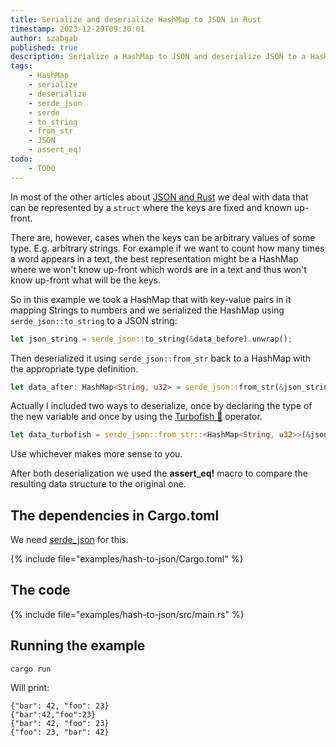```yaml
---
title: Serialize and deserialize HashMap to JSON in Rust
timestamp: 2023-12-29T09:30:01
author: szabgab
published: true
description: Serialize a HashMap to JSON and deserialize JSON to a HashMap in Rust using serde_json.
tags:
    - HashMap
    - serialize
    - deserialize
    - serde_json
    - serde
    - to_string
    - from_str
    - JSON
    - assert_eq!
todo:
    - TODO
---
```


In most of the other articles about [JSON and Rust](/json) we deal with data that can be represented by a `struct` where the keys are fixed and known up-front.

There are, however, cases when the keys can be arbitrary values of some type. E.g. arbitrary strings. For example if we want to count how many times a word
appears in a text, the best representation might be a HashMap where we won't know up-front which words are in a text and thus won't know up-front what will be the keys.

So in this example we took a HashMap that with key-value pairs in it mapping Strings to numbers and we serialized the HashMap using `serde_json::to_string` to a JSON string:

```rust
let json_string = serde_json::to_string(&data_before).unwrap();
```


Then deserialized it using `serde_json::from_str` back to a HashMap with the appropriate type definition.

```rust
let data_after: HashMap<String, u32> = serde_json::from_str(&json_string).unwrap();
```

Actually I included two ways to deserialize, once by declaring the type of the new variable and once by using the [Turbofish 🐠](/turbofish) operator.

```rust
let data_turbofish = serde_json::from_str::<HashMap<String, u32>>(&json_string).unwrap();
```

Use whichever makes more sense to you.

After both deserialization we used the **assert_eq!** macro to compare the resulting data structure to the original one.

## The dependencies in Cargo.toml

We need [serde_json](https://crates.io/crates/serde_json) for this.

{% include file="examples/hash-to-json/Cargo.toml" %}

## The code

{% include file="examples/hash-to-json/src/main.rs" %}


## Running the example

```
cargo run
```

Will print:

```
{"bar": 42, "foo": 23}
{"bar":42,"foo":23}
{"bar": 42, "foo": 23}
{"foo": 23, "bar": 42}
```

